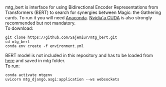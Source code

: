 mtg_bert is interface for using Bidirectional Encoder Representations from Transformers (BERT) to search for synergies between Magic: the Gathering cards.
To run it you will need [Anaconda](https://anaconda.org/). [Nvidia'a CUDA](https://developer.nvidia.com/CUDA-zone) is also strongly recommended but not mandatory.<br/>
To download:

```
git clone https://github.com/Sajemiur/mtg_bert.git
cd mtg_bert
conda env create -f environment.yml
```
BERT model is not included in this repository and has to be loaded from [here](https://drive.google.com/file/d/1roRkkLNFfptbX7tkbBvrRWQTlD_MQzLe/view?usp=sharing) and saved in mtg folder.<br/>
To run:
```
conda activate mtgenv
uvicorn mtg_django.asgi:application --ws websockets
```

